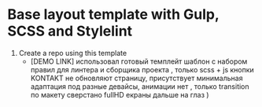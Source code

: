 # Base layout template with Gulp, SCSS and Stylelint
1. Create a repo using this template
    - [DEMO LINK]
использовал готовый темплейт шаблон с набором правил для линтера и сборщика проекта , только scss + js
кнопки KONTAKT не обновляют страницу, присутствует минимальная адаптация под разные девайсы, анимации нет , только transition
по макету сверстано fullHD екраны дальше на глаз )

